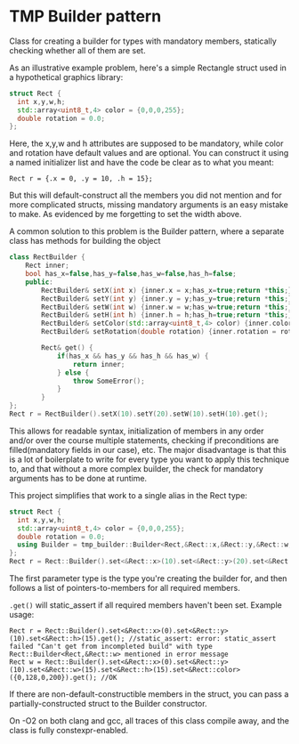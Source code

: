 # TMP Builder pattern
Class for creating a builder for types with mandatory members, statically checking whether all of them are set.

As an illustrative example problem, here's a simple Rectangle struct used in a hypothetical graphics library:
```cpp
struct Rect {
  int x,y,w,h;
  std::array<uint8_t,4> color = {0,0,0,255};
  double rotation = 0.0;
};
```
Here, the x,y,w and h attributes are supposed to be mandatory, while color and rotation have default values and are optional.
You can construct it using a named initializer list and have the code be clear as to what you meant:
```
Rect r = {.x = 0, .y = 10, .h = 15};
```
But this will default-construct all the members you did not mention and for more complicated structs, missing mandatory arguments is an easy mistake to make. As evidenced by me forgetting to set the width above.

A common solution to this problem is the Builder pattern, where a separate class has methods for building the object
```cpp
class RectBuilder {
    Rect inner;
    bool has_x=false,has_y=false,has_w=false,has_h=false;
    public:
        RectBuilder& setX(int x) {inner.x = x;has_x=true;return *this;}
        RectBuilder& setY(int y) {inner.y = y;has_y=true;return *this;}
        RectBuilder& setW(int w) {inner.w = w;has_w=true;return *this;}
        RectBuilder& setH(int h) {inner.h = h;has_h=true;return *this;}
        RectBuilder& setColor(std::array<uint8_t,4> color) {inner.color = color;return *this;}
        RectBuilder& setRotation(double rotation) {inner.rotation = rotation;return *this;}

        Rect& get() {
            if(has_x && has_y && has_h && has_w) {
                return inner;
            } else {
                throw SomeError();
            }
        }
};
Rect r = RectBuilder().setX(10).setY(20).setW(10).setH(10).get();
```
This allows for readable syntax, initialization of members in any order and/or over the course multiple statements, checking if preconditions are filled(mandatory fields in our case), etc. The major disadvantage is that this is a lot of boilerplate to write for every type you want to apply this technique to, and that without a more complex builder, the check for mandatory arguments has to be done at runtime.

This project simplifies that work to a single alias in the Rect type:
```cpp
struct Rect {
  int x,y,w,h;
  std::array<uint8_t,4> color = {0,0,0,255};
  double rotation = 0.0;
  using Builder = tmp_builder::Builder<Rect,&Rect::x,&Rect::y,&Rect::w,&Rect::h>;
};
Rect r = Rect::Builder().set<&Rect::x>(10).set<&Rect::y>(20).set<&Rect::w>(10).set<&Rect::h>(10).get();
```
The first parameter type is the type you're creating the builder for, and then follows a list of pointers-to-members for all required members.

`.get()` will static_assert if all required members haven't been set.
Example usage:
```
Rect r = Rect::Builder().set<&Rect::x>(0).set<&Rect::y>(10).set<&Rect::h>(15).get(); //static_assert: error: static_assert failed "Can't get from incompleted build" with type Rect::Builder<Rect,&Rect::w> mentioned in error message
Rect w = Rect::Builder().set<&Rect::x>(0).set<&Rect::y>(10).set<&Rect::w>(15).set<&Rect::h>(15).set<&Rect::color>({0,128,0,200}).get(); //OK
```

If there are non-default-constructible members in the struct, you can pass a partially-constructed struct to the Builder constructor.

On -O2 on both clang and gcc, all traces of this class compile away, and the class is fully constexpr-enabled.
